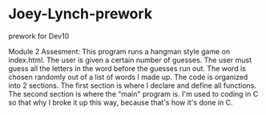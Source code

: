# Joey-Lynch-prework
prework for Dev10

Module 2 Assesment: This program runs a hangman style game on index.html.  The user is given a certain number of guesses.
The user must guess all the letters in the word before the guesses run out. The word is chosen randomly out of a 
list of words I made up. 
The code is organized into 2 sections.
The first section is where I declare and define all functions. The second section is where the "main" program is.
I'm used to coding in C so that why I broke it up this way, because that's how it's done in C.
